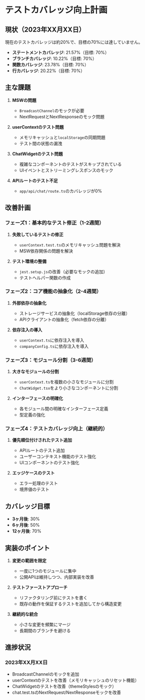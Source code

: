 # テストカバレッジ向上計画

## 現状（2023年XX月XX日）

現在のテストカバレッジは約20%で、目標の70%には達していません。

- **ステートメントカバレッジ**: 21.57%（目標: 70%）
- **ブランチカバレッジ**: 10.22%（目標: 70%）
- **関数カバレッジ**: 23.78%（目標: 70%）
- **行カバレッジ**: 20.22%（目標: 70%）

## 主な課題

1. **MSWの問題**
   - `BroadcastChannel`のモックが必要
   - NextRequestとNextResponseのモック問題

2. **userContextのテスト問題**
   - メモリキャッシュと`localStorage`の同期問題
   - テスト間の状態の漏洩

3. **ChatWidgetのテスト問題**
   - 複雑なコンポーネントのテストがスキップされている
   - UIイベントとストリーミングレスポンスのモック

4. **APIルートのテスト不足**
   - `app/api/chat/route.ts`のカバレッジが0%

## 改善計画

### フェーズ1：基本的なテスト修正（1-2週間）

1. **失敗しているテストの修正**
   - `userContext.test.ts`のメモリキャッシュ問題を解決
   - MSW依存関係の問題を解決

2. **テスト環境の整備**
   - `jest.setup.js`の改善（必要なモックの追加）
   - テストヘルパー関数の作成

### フェーズ2：コア機能の抽象化（2-4週間）

1. **外部依存の抽象化**
   - ストレージサービスの抽象化（localStorage依存の分離）
   - APIクライアントの抽象化（fetch依存の分離）

2. **依存注入の導入**
   - `userContext.ts`に依存注入を導入
   - `companyConfig.ts`に依存注入を導入

### フェーズ3：モジュール分割（3-6週間）

1. **大きなモジュールの分割**
   - `userContext.ts`を複数の小さなモジュールに分割
   - `ChatWidget.tsx`をより小さなコンポーネントに分割

2. **インターフェースの明確化**
   - 各モジュール間の明確なインターフェース定義
   - 型定義の強化

### フェーズ4：テストカバレッジ向上（継続的）

1. **優先順位付けされたテスト追加**
   - APIルートのテスト追加
   - ユーザーコンテキスト機能のテスト強化
   - UIコンポーネントのテスト強化

2. **エッジケースのテスト**
   - エラー処理のテスト
   - 境界値のテスト

## カバレッジ目標

- **3ヶ月後**: 30%
- **6ヶ月後**: 50%
- **12ヶ月後**: 70%

## 実装のポイント

1. **変更の範囲を限定**
   - 一度に1つのモジュールに集中
   - 公開APIは維持しつつ、内部実装を改善

2. **テストファーストアプローチ**
   - リファクタリング前にテストを書く
   - 既存の動作を保証するテストを追加してから構造変更

3. **継続的な統合**
   - 小さな変更を頻繁にマージ
   - 長期間のブランチを避ける

## 進捗状況

### 2023年XX月XX日
- BroadcastChannelのモックを追加
- userContextのテストを改善（メモリキャッシュのリセット機能）
- ChatWidgetのテストを改善（themeStylesのモック）
- chat.test.tsのNextRequest/NextResponseモックを改善 